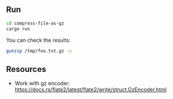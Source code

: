 ## Run

```bash
cd compress-file-as-gz
cargo run
```

You can check the results:

```bash
gunzip /tmp/foo.txt.gz -c
```

## Resources

- Work with gz encoder: <https://docs.rs/flate2/latest/flate2/write/struct.GzEncoder.html>
